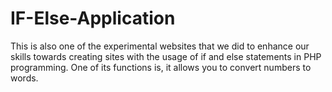 # IF-Else-Application
This is also one of the experimental websites that we did to enhance our skills towards creating sites with the usage of if and else statements in PHP programming. One of its functions is, it allows you to convert numbers to words.
